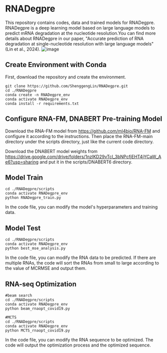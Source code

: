 # RNADegpre

This repository contains codes, data and trained models for RNADegpre. RNADegpre is a deep learning model based on large language models to predict mRNA degradation at the nucleotide resolution.You can find more details about RNADegpre in our paper, "Accurate prediction of RNA degradation at single-nucleotide resolution with large language models" (Lin et al., 2024).
![image](https://github.com/ShenggengLin/RNADegpre/blob/main/pictures/Model_architecture.png)
## Create Environment with Conda

First, download the repository and create the environment.

```
git clone https://github.com/ShenggengLin/RNADegpre.git
cd ./RNADegpre
conda create -n RNADegpre_env
conda activate RNADegpre_env
conda install -r requirements.txt
```

## Configure RNA-FM, DNABERT Pre-training Model

Download the RNA-FM model from https://github.com/ml4bio/RNA-FM and configure it according to the instructions. Then place the RNA-FM-main directory under the scripts directory, just like the current code directory.

Download the DNABERT model weights from https://drive.google.com/drive/folders/1nzlKD29vTcI_3bNPcfjEHT4jYCaW_Ae6?usp=sharing and put it in the scripts/DNABERT6 directory.

## Model Train
```
cd ./RNADegpre/scripts
conda activate RNADegpre_env
python RNADegpre_train.py
```
In the code file, you can modify the model's hyperparameters and training data.

## Model Test
```
cd ./RNADegpre/scripts
conda activate RNADegpre_env
python best_mse_analysis.py
```
In the code file, you can modify the RNA data to be predicted. If there are multiple RNAs, the code will sort the RNAs from small to large according to the value of MCRMSE and output them.

## RNA-seq Optimization
```
#beam search
cd ./RNADegpre/scripts
conda activate RNADegpre_env
python beam_rnaopt_covid19.py

#MCTS
cd ./RNADegpre/scripts
conda activate RNADegpre_env
python MCTS_rnaopt_covid19.py
```
In the code file, you can modify the RNA sequence to be optimized. The code will output the optimization process and the optimized sequence.
